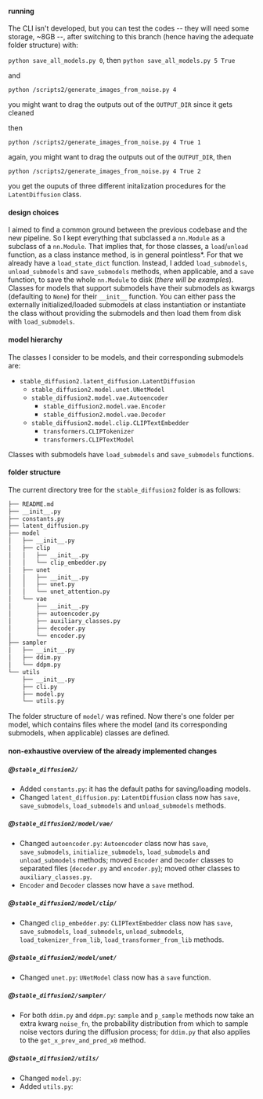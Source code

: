 #### running
The CLI isn't developed, but you can test the codes -- they will need some storage, ~8GB --, after switching to this branch (hence having the adequate folder structure) with:


`python save_all_models.py 0`, then `python save_all_models.py 5 True`

and


`python /scripts2/generate_images_from_noise.py 4`


you might want to drag the outputs out of the `OUTPUT_DIR` since it gets cleaned


then


`python /scripts2/generate_images_from_noise.py 4 True 1`


again, you might want to drag the outputs out of the `OUTPUT_DIR`, then


`python /scripts2/generate_images_from_noise.py 4 True 2`


you get the ouputs of three different initalization procedures for the `LatentDiffusion` class.


#### design choices
I aimed to find a common ground between the previous codebase and the new pipeline. So I kept everything that subclassed a `nn.Module` as a subclass of a `nn.Module`. That implies that, for those classes, a `load`/`unload` function, as a class instance method, is in general pointless*. For that we already have a `load_state_dict` function. Instead, I added `load_submodels`, `unload_submodels` and `save_submodels` methods, when applicable, and a `save` function, to save the whole `nn.Module` to disk (*there will be examples*).
Classes for models that support submodels have their submodels as kwargs (defaulting to `None`) for their `__init__` function. You can either pass the externally initialized/loaded submodels at class instantiation or instantiate the class without providing the submodels and then load them from disk with `load_submodels`.


#### model hierarchy

The classes I consider to be models, and their corresponding submodels are:
- `stable_diffusion2.latent_diffusion.LatentDiffusion` 
  - `stable_diffusion2.model.unet.UNetModel`
  - `stable_diffusion2.model.vae.Autoencoder`
    - `stable_diffusion2.model.vae.Encoder`
    - `stable_diffusion2.model.vae.Decoder`
  - `stable_diffusion2.model.clip.CLIPTextEmbedder`
    - `transformers.CLIPTokenizer`
    - `transformers.CLIPTextModel`

Classes with submodels have `load_submodels` and `save_submodels` functions.


#### folder structure
The current directory tree for the `stable_diffusion2` folder is as follows:

```bash
├── README.md
├── __init__.py
├── constants.py
├── latent_diffusion.py
├── model
│   ├── __init__.py
│   ├── clip
│   │   ├── __init__.py
│   │   └── clip_embedder.py
│   ├── unet
│   │   ├── __init__.py
│   │   ├── unet.py
│   │   └── unet_attention.py
│   └── vae
│       ├── __init__.py
│       ├── autoencoder.py
│       ├── auxiliary_classes.py
│       ├── decoder.py
│       └── encoder.py
├── sampler
│   ├── __init__.py
│   ├── ddim.py
│   └── ddpm.py
└── utils
    ├── __init__.py
    ├── cli.py
    ├── model.py
    └── utils.py
```
The folder structure of `model/` was refined. Now there's one folder per model, which contains files where the model (and its corresponding submodels, when applicable) classes are defined.

#### non-exhaustive overview of the already implemented changes

##### @`stable_diffusion2/` 
- Added `constants.py`: it has the default paths for saving/loading models.
- Changed `latent_diffusion.py`: `LatentDiffusion` class now has `save`, `save_submodels`, `load_submodels` and `unload_submodels` methods.

##### @`stable_diffusion2/model/vae/`
- Changed `autoencoder.py`: `Autoencoder` class now has `save`, `save_submodels`, `initialize_submodels`, `load_submodels` and `unload_submodels` methods; moved `Encoder` and `Decoder` classes to separated files (`decoder.py` and `encoder.py`); moved other classes to `auxiliary_classes.py`.
- `Encoder` and `Decoder` classes now have a `save` method.

##### @`stable_diffusion2/model/clip/`
- Changed `clip_embedder.py`: `CLIPTextEmbedder` class now has `save`, `save_submodels`, `load_submodels`, `unload_submodels`, `load_tokenizer_from_lib`, `load_transformer_from_lib` methods.

##### @`stable_diffusion2/model/unet/`
- Changed `unet.py`: `UNetModel` class now has a `save` function.

##### @`stable_diffusion2/sampler/`
- For both `ddim.py` and `ddpm.py`: `sample` and `p_sample` methods now take an extra kwarg `noise_fn`, the probability distribution from which to sample noise vectors during the diffusion process; for `ddim.py` that also applies to the `get_x_prev_and_pred_x0` method.

##### @`stable_diffusion2/utils/`
- Changed `model.py`:
- Added `utils.py`:
